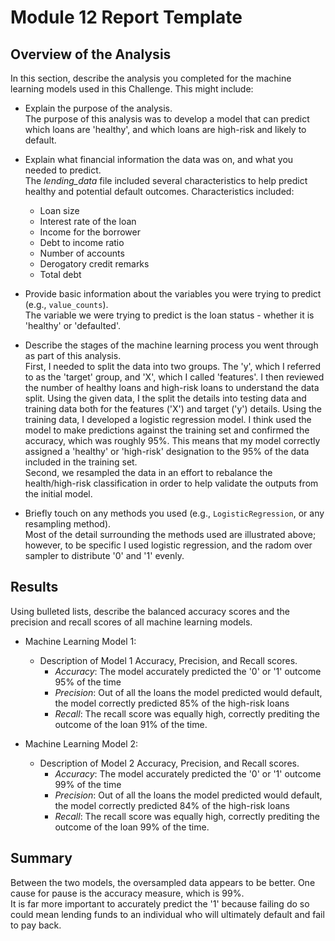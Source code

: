 # Module 12 Report Template

## Overview of the Analysis

In this section, describe the analysis you completed for the machine learning models used in this Challenge. This might include:

* Explain the purpose of the analysis.<br>
The purpose of this analysis was to develop a model that can predict which loans are 'healthy', and which loans are high-risk and likely to default.
* Explain what financial information the data was on, and what you needed to predict.<br>
The *lending_data* file included several characteristics to help predict healthy and potential default outcomes. Characteristics included:
  - Loan size
  - Interest rate of the loan
  - Income for the borrower
  - Debt to income ratio
  - Number of accounts
  - Derogatory credit remarks
  - Total debt
* Provide basic information about the variables you were trying to predict (e.g., `value_counts`).<br>
The variable we were trying to predict is the loan status - whether it is 'healthy' or 'defaulted'.
* Describe the stages of the machine learning process you went through as part of this analysis.<br>
First, I needed to split the data into two groups. The 'y', which I referred to as the 'target' group, and 'X', which I called 'features'. I then reviewed the number of healthy loans and high-risk loans to understand the data split. Using the given data, I the split the details into testing data and training data both for the features ('X') and target ('y') details. Using the training data, I developed a logistic regression model. I think used the model to make predictions against the training set and confirmed the accuracy, which was roughly 95%. This means that my model correctly assigned a 'healthy' or 'high-risk' designation to the 95% of the data included in the training set.<br>
Second, we resampled the data in an effort to rebalance the health/high-risk classification in order to help validate the outputs from the initial model. 

* Briefly touch on any methods you used (e.g., `LogisticRegression`, or any resampling method).<br>
Most of the detail surrounding the methods used are illustrated above; however, to be specific I used logistic regression, and the radom over sampler to distribute '0' and '1' evenly.

## Results

Using bulleted lists, describe the balanced accuracy scores and the precision and recall scores of all machine learning models.

* Machine Learning Model 1:
  * Description of Model 1 Accuracy, Precision, and Recall scores.
      - *Accuracy*: The model accurately predicted the '0' or '1' outcome 95% of the time<br>
      - *Precision*: Out of all the loans the model predicted would default, the model correctly predicted 85% of the high-risk loans<br>
      - *Recall*: The recall score was equally high, correctly prediting the outcome of the loan 91% of the time.

* Machine Learning Model 2:
  * Description of Model 2 Accuracy, Precision, and Recall scores.
      - *Accuracy*: The model accurately predicted the '0' or '1' outcome 99% of the time<br>
      - *Precision*: Out of all the loans the model predicted would default, the model correctly predicted 84% of the high-risk loans<br>
      - *Recall*: The recall score was equally high, correctly prediting the outcome of the loan 99% of the time.


## Summary

Between the two models, the oversampled data appears to be better. One cause for pause is the accuracy measure, which is 99%. <br> It is far more important to accurately predict the '1' because failing do so could mean lending funds to an individual who will ultimately default and fail to pay back.
